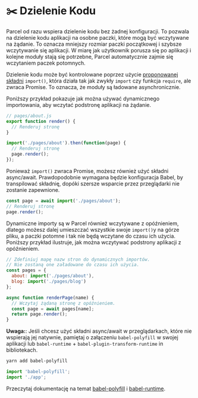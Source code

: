 # ✂️ Dzielenie Kodu

Parcel od razu wspiera dzielenie kodu bez żadnej konfiguracji. To pozwala na dzielenie kodu aplikacji na osobne paczki, które mogą być wczytywane na żądanie. To oznacza mniejszy rozmiar paczki początkowej i szybsze wczytywanie się aplikacji. W miarę jak użytkownik porusza się po aplikacji i kolejne moduły stają się potrzebne, Parcel automatycznie zajmie się wczytaniem paczek potomnych.

Dzielenie kodu może być kontrolowane poprzez użycie [proponowanej składni](https://github.com/tc39/proposal-dynamic-import) `import()`, która działa tak jak zwykły `import` czy funkcja `require`, ale zwraca Promise. To oznacza, że moduły są ładowane asynchronicznie.

Poniższy przykład pokazuje jak można używać dynamicznego importowania, aby wczytać podstronę aplikacji na żądanie.

```javascript
// pages/about.js
export function render() {
  // Renderuj stronę
}
```

```javascript
import('./pages/about').then(function(page) {
  // Renderuj stronę
  page.render();
});
```

Ponieważ `import()` zwraca Promise, możesz również użyć składni async/await. Prawdopodobnie wymagana będzie konfiguracja Babel, by transpilować składnię, dopóki szersze wsparcie przez przeglądarki nie zostanie zapewnione.

```javascript
const page = await import('./pages/about');
// Renderuj stronę
page.render();
```

Dynamiczne importy są w Parcel również wczytywane z opóźnieniem, dlatego możesz dalej umieszczać wszystkie swoje `import()`y na górze pliku, a paczki potomne i tak nie będą wczytane do czasu ich użycia. Poniższy przykład ilustruje, jak można wczytywać podstrony aplikacji z opóźnieniem.

```javascript
// Zdefiniuj mapę nazw stron do dynamicznych importów.
// Nie zostaną one załadowane do czasu ich użycia.
const pages = {
  about: import('./pages/about'),
  blog: import('./pages/blog')
};

async function renderPage(name) {
  // Wczytaj żądaną stronę z opóźnieniem.
  const page = await pages[name];
  return page.render();
}
```

**Uwaga:**: Jeśli chcesz użyć składni async/await w przeglądarkach, które nie wspierają jej natywnie, pamiętaj o załączeniu `babel-polyfill` w swojej aplikacji lub `babel-runtime` + `babel-plugin-transform-runtime` in bibliotekach.

```bash
yarn add babel-polyfill
```

```javascript
import 'babel-polyfill';
import './app';
```

Przeczytaj dokumentację na temat [babel-polyfill](http://babeljs.io/docs/usage/polyfill) i [babel-runtime](http://babeljs.io/docs/plugins/transform-runtime).
